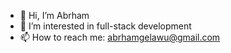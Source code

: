 - 👋 Hi, I’m Abrham
- 👀 I’m interested in full-stack development
- 📫 How to reach me: abrhamgelawu@gmail.com




